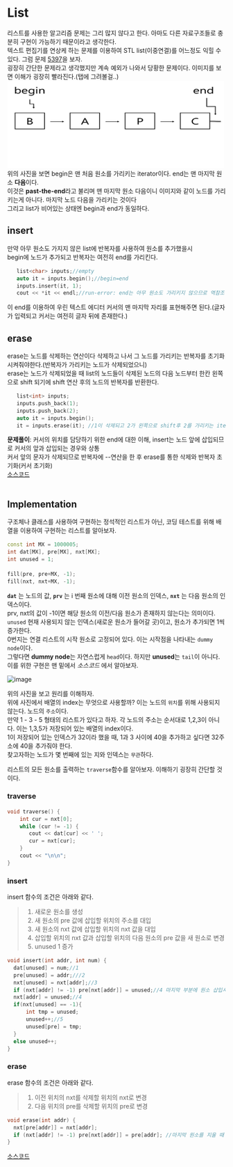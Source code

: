 # List     
리스트를 사용한 알고리즘 문제는 그리 많지 않다고 한다. 아마도 다른 자료구조들로 충분히 구현이 가능하기 때문이라고 생각한다.    
텍스트 편집기를 연상케 하는 문제를 이용하여 STL list(이중연결)를 어느정도 익힐 수 있다. 그럼 문제 [5397](https://www.acmicpc.net/problem/5397)을 보자.    
굉장히 간단한 문제라고 생각했지만 계속 예외가 나와서 당황한 문제이다. 이미지를 보면 이해가 굉장히 빨라진다.(탭에 그려볼걸..)    
<img src="https://github.com/whatsgoodg/Codes_for_tests/blob/main/images/LIST.JPG?raw=true"  width="500" height="200"/>     
위의 사진을 보면 begin은 맨 처음 원소를 가리키는 iterator이다. end는 맨 마지막 원소 **다음**이다.    
이것은 **past-the-end**라고 불리며 맨 마지막 원소 다음이니 이미지와 같이 노드를 가리키는게 아니다. 마지막 노드 다음을 가리키는 것이다    
그리고 list가 비어있는 상태엔 begin과 end가 동일하다.    
## insert     
만약 아무 원소도 가지지 않은 list에 반복자를 사용하여 원소를 추가했을시      
  begin에 노드가 추가되고 반복자는 여전히 end를 가리킨다.    
  
  ```cpp    
     list<char> inputs;//empty        
     auto it = inputs.begin();//begin=end    
     inputs.insert(it, 1);    
     cout << *it << endl;//run-error: end는 아무 원소도 가리키지 않으므로 역참조 불가능      
  ```    
 
  이 end를 이용하여 우린 텍스트 에디터 커서의 맨 마지막 자리를 표현해주면 된다.(글자가 입력되고 커서는 여전히 글자 뒤에 존재한다.)            
  ## erase     
  erase는 노드를 삭제하는 연산이다 삭제하고 나서 그 노드를 가리키는 반복자를 초기화 시켜줘야한다.(반복자가 가리키는 노드가 삭제되었으니)      
 erase는 노드가 삭제되었을 때 list의 노드들이 삭제된 노드의 다음 노드부터 한칸 왼쪽으로 shift 되기에 shift 연산 후의 노드의 반복자를 반환한다.          
 
  ```cpp   
     list<int> inputs;  
     inputs.push_back(1);   
     inputs.push_back(2);   
     auto it = inputs.begin();   
     it = inputs.erase(it); //1이 삭제되고 2가 왼쪽으로 shift후 2를 가리키는 iterator 반환후 it 초기화            
  ```     
  **문제풀이**: 커서의 위치를 담당하기 위한 end에 대한 이해, insert는 노드 앞에 삽입되므로 커서의 앞과 삽입되는 경우와 상통        
  커서 앞의 문자가 삭제되므로 반복자에 --연산을 한 후 erase를 통한 삭제와 반복자 초기화(커서 초기화)     
  [소스코드](https://github.com/whatsgoodg/Codes_for_tests/blob/main/5397.cpp)<br><br>          
                
  ## Implementation
  구조체나 클래스를 사용하여 구현하는 정석적인 리스트가 아닌, 코딩 테스트를 위해 배열을 이용하여 구현하는 리스트를 알아보자.           
  ```cpp
  const int MX = 1000005;
  int dat[MX], pre[MX], nxt[MX];
  int unused = 1;
  
  fill(pre, pre+MX, -1);
  fill(nxt, nxt+MX, -1);
  ```             
  **`dat`** 는 노드의 값, **`prv`** 는 i 번째 원소에 대해 이전 원소의 인덱스, **`nxt`** 는 다음 원소의 인덱스이다.               
  prv, nxt의 값이 -1이면 해당 원소의 이전/다음 원소가 존재하지 않는다는 의미이다.                                
  `unused` 현재 사용되지 않는 인덱스(새로운 원소가 들어갈 곳)이고, 원소가 추가되면 1씩 증가한다.                 
  0번지는 연결 리스트의 시작 원소로 고정되어 있다. 이는 시작점을 나타내는 `dummy node`이다.                
  그렇다면 **dummy node**는 자연스럽게 `head`이다. 하지만 **unused**는 `tail`이 아니다. 이를 위한 구현은 맨 밑에서 _소스코드_ 에서 알아보자.    
                    
  ![image](https://user-images.githubusercontent.com/86244920/210210055-f7caa9aa-a19f-4c79-893e-8de43acc2581.png)               
                       
  위의 사진을 보고 원리를 이해하자.        
  위에 사진에서 배열의 index는 무엇으로 사용할까? 이는 노드의 `위치`를 위해 사용되지 않는다. 노드의 `주소`이다.                      
  만약  1 - 3 - 5 형태의 리스트가 있다고 하자. 각 노드의 주소는 순서대로 1,2,3이 아니다. 이는 1,3,5가 저장되어 있는 배열의 index이다.               
  1이 저장되어 있는 인덱스가 32이라 했을 때, 1과 3 사이에 40을 추가하고 싶다면 32주소에 40을 추가줘야 한다.             
  찾고자하는 노드가 몇 번째에 있는 지와 인덱스는 `무관`하다.                    
		    
  리스트의 모든 원소를 출력하는 `traverse`함수를 알아보자. 이해하기 굉장히 간단할 것이다.                
  ### traverse          
  ```cpp
  void traverse() {
	  int cur = nxt[0];
	  while (cur != -1) {
		 cout << dat[cur] << ' ';
		 cur = nxt[cur];
	  }
	  cout << "\n\n";
 }
  ```
  ### insert
  insert 함수의 조건은 아래와 같다.    
  >1. 새로운 원소를 생성
  >2. 새 원소의 pre 값에 삽입할 위치의 주소를 대입
  >3. 새 원소의 nxt 값에 삽입할 위치의 nxt 값을 대입
  >4. 삽입할 위치의 nxt 값과 삽입할 위치의 다음 원소의 pre 값을 새 원소로 변경     
  >5. unused 1 증가
               
  ```cpp
  void insert(int addr, int num) {
	dat[unused] = num;//1
	pre[unused] = addr;///2
	nxt[unused] = nxt[addr];//3
	if (nxt[addr] != -1) pre[nxt[addr]] = unused;//4 마지막 부분에 원소 삽입시. 예외처리
	nxt[addr] = unused;//4
	if(nxt[unused] == -1){
		int tmp = unused;
		unused++;//5
		unused[pre] = tmp;
	}
	else unused++;
  }
  ```
  ### erase
  erase 함수의 조건은 아래와 같다.            
  >1. 이전 위치의 nxt를 삭제할 위치의 nxt로 변경                 
  >2. 다음 위치의 pre를 삭제할 위치의 pre로 변경               
  
  ```cpp
  void erase(int addr) {
	nxt[pre[addr]] = nxt[addr];
	if (nxt[addr] != -1) pre[nxt[addr]] = pre[addr]; //마지막 원소를 지울 때 예외처리
  }
  ```
[소스코드](https://github.com/whatsgoodg/PS/blob/main/list/implementation.cpp)                 
